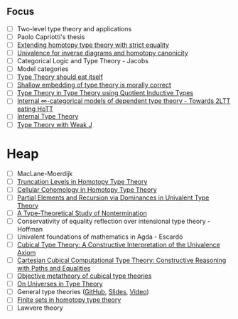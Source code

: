 ## Focus ##

+ [ ] Two-level type theory and applications
+ [ ] Paolo Capriotti's thesis
+ [ ] [Extending homotopy type theory with strict equality](https://arxiv.org/abs/1604.03799)
+ [ ] [Univalence for inverse diagrams and homotopy canonicity](https://arxiv.org/abs/1203.3253)
+ [ ] Categorical Logic and Type Theory - Jacobs
+ [ ] Model categories
+ [ ] [Type Theory should eat itself](https://www.ioc.ee/~james/papers/lfmtp08_jmc.pdf)
+ [ ] [Shallow embedding of type theory is morally correct](https://arxiv.org/abs/1907.07562)
+ [ ] [Type Theory in Type Theory using Quotient Inductive Types](http://www.cs.nott.ac.uk/~psztxa/publ/tt-in-tt.pdf)
+ [ ] [Internal ∞-categorical models of dependent type theory - Towards 2LTT eating HoTT](https://arxiv.org/abs/2009.01883)
+ [ ] [Internal Type Theory](http://www.cse.chalmers.se/~peterd/papers/InternalTT.pdf)
+ [ ] [Type Theory with Weak J](https://nicolaikraus.github.io/docs/conservativityAbstract.pdf)

# Heap
+ [ ] MacLane-Moerdijk
+ [ ] [Truncation Levels in Homotopy Type Theory](https://nicolaikraus.github.io/docs/thesis_nicolai.pdf)
+ [ ] [Cellular Cohomology in Homotopy Type Theory](https://arxiv.org/abs/1802.02191)
+ [ ] [Partial Elements and Recursion via Dominances in Univalent Type Theory](https://drops.dagstuhl.de/opus/volltexte/2017/7682/)
+ [ ] [A Type-Theoretical Study of Nontermination](https://digikogu.taltech.ee/et/item/e89975ba-ed06-40e8-8c61-4cd67df3fa31)
+ [ ] Conservativity of equality reflection over intensional type theory - Hoffman
+ [ ] Univalent foundations of mathematics in Agda - Escardó
+ [ ] [Cubical Type Theory: A Constructive Interpretation of the Univalence Axiom](https://drops.dagstuhl.de/opus/volltexte/2018/8475/)
+ [ ] [Cartesian Cubical Computational Type Theory: Constructive Reasoning with Paths and Equalities](https://drops.dagstuhl.de/opus/volltexte/2018/9673/)
+ [ ] [Objective metatheory of cubical type theories](http://www.cs.cmu.edu/~jmsterli/pdfs/proposal.pdf)
+ [ ] [On Universes in Type Theory](http://www2.math.uu.se/~palmgren/universe.pdf)
+ [ ] General type theories
      ([GitHub](https://github.com/peterlefanulumsdaine/general-type-theories),
       [Slides](https://www.uwo.ca/math/faculty/kapulkin/seminars/hottestfiles/Lumsdaine-2020-06-15-HoTTEST.pdf),
       [Video](https://www.youtube.com/watch?v=kQe0knDuZqg&feature=youtu.be))
+ [ ] [Finite sets in homotopy type theory](https://cs.ru.nl/~nweide/fsets/finitesets.html)
+ [ ] Lawvere theory
